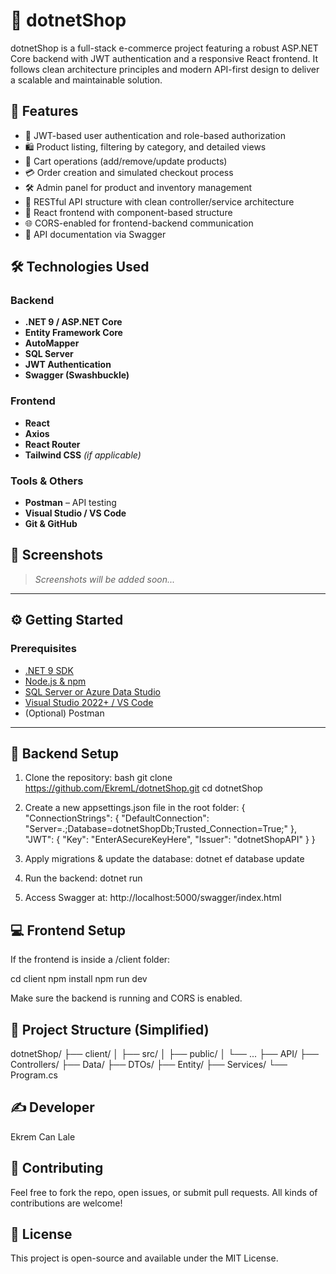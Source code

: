 # 🛒 dotnetShop

dotnetShop is a full-stack e-commerce project featuring a robust ASP.NET Core backend with JWT authentication and a responsive React frontend.
It follows clean architecture principles and modern API-first design to deliver a scalable and maintainable solution.


## 🚀 Features

- 🔐 JWT-based user authentication and role-based authorization
- 🛍️ Product listing, filtering by category, and detailed views
- 🛒 Cart operations (add/remove/update products)
- 💳 Order creation and simulated checkout process
- 🛠️ Admin panel for product and inventory management
- 📡 RESTful API structure with clean controller/service architecture
- 🧩 React frontend with component-based structure
- 🌐 CORS-enabled for frontend-backend communication
- 🧪 API documentation via Swagger


## 🛠️ Technologies Used

### Backend
- **.NET 9 / ASP.NET Core**
- **Entity Framework Core**
- **AutoMapper**
- **SQL Server**
- **JWT Authentication**
- **Swagger (Swashbuckle)**

### Frontend
- **React**
- **Axios**
- **React Router**
- **Tailwind CSS** *(if applicable)*

### Tools & Others
- **Postman** – API testing
- **Visual Studio / VS Code**
- **Git & GitHub**

## 📸 Screenshots

> *Screenshots will be added soon...*

---

## ⚙️ Getting Started

### Prerequisites

- [.NET 9 SDK](https://dotnet.microsoft.com/en-us/download)
- [Node.js & npm](https://nodejs.org/)
- [SQL Server or Azure Data Studio](https://learn.microsoft.com/en-us/sql/azure-data-studio/)
- [Visual Studio 2022+ / VS Code](https://code.visualstudio.com/)
- (Optional) Postman

---

## 🔧 Backend Setup

1. Clone the repository:
bash
git clone https://github.com/EkremL/dotnetShop.git
cd dotnetShop

2. Create a new appsettings.json file in the root folder:
{
  "ConnectionStrings": {
    "DefaultConnection": "Server=.;Database=dotnetShopDb;Trusted_Connection=True;"
  },
  "JWT": {
    "Key": "EnterASecureKeyHere",
    "Issuer": "dotnetShopAPI"
  }
}

3. Apply migrations & update the database:
dotnet ef database update

4. Run the backend:
dotnet run

5. Access Swagger at:
http://localhost:5000/swagger/index.html

## 💻 Frontend Setup
If the frontend is inside a /client folder:

cd client
npm install
npm run dev

Make sure the backend is running and CORS is enabled.

## 📁 Project Structure (Simplified)
dotnetShop/
├── client/ 
│   ├── src/
│   ├── public/
│   └── ...
├── API/
    ├── Controllers/
    ├── Data/
    ├── DTOs/
    ├── Entity/
    ├── Services/
    └── Program.cs

## ✍️ Developer
Ekrem Can Lale

## 🤝 Contributing
Feel free to fork the repo, open issues, or submit pull requests. All kinds of contributions are welcome!

## 📄 License
This project is open-source and available under the MIT License.



